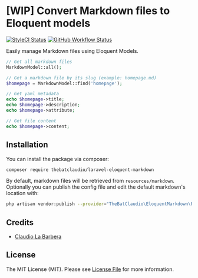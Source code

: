 # [WIP] Convert Markdown files to Eloquent models

<p>
  <a href="https://styleci.io/repos/792520425"><img src="https://styleci.io/repos/792520425/shield" alt="StyleCI Status"></img></a>
  <a href="https://img.shields.io/github/actions/workflow/status/thebatclaudio/laravel-eloquent-markdown/tests.yml?branch=main&label=tests&style=flat-square"><img src="https://img.shields.io/github/actions/workflow/status/thebatclaudio/laravel-eloquent-markdown/tests.yml?branch=main&label=tests&style=flat-square" alt="GitHub Workflow Status"></img></a>
</p>

Easily manage Markdown files using Eloquent Models.

```php
// Get all markdown files
MarkdownModel::all();

// Get a markdown file by its slug (example: homepage.md)
$homepage = MarkdownModel::find('homepage');

// Get yaml metadata
echo $homepage->title;
echo $homepage->description;
echo $homepage->attribute;

// Get file content
echo $homepage->content;
```

## Installation

You can install the package via composer:

```bash
composer require thebatclaudio/laravel-eloquent-markdown
```

By default, markdown files will be retrieved from `resources/markdown`. Optionally you can publish the config file and
edit the default markdown's location with:

```bash
php artisan vendor:publish --provider="TheBatClaudio\EloquentMarkdown\Providers\EloquentMarkdownServiceProvider" --tag="config"
```

## Credits

- [Claudio La Barbera](https://github.com/thebatclaudio)

## License

The MIT License (MIT). Please see [License File](LICENSE.md) for more information.
